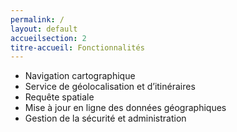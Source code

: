 ```yaml
---
permalink: /
layout: default
accueilsection: 2
titre-accueil: Fonctionnalités
---
```


- Navigation cartographique
- Service de géolocalisation et d’itinéraires
- Requête spatiale
- Mise à jour en ligne des données géographiques
- Gestion de la sécurité et administration

